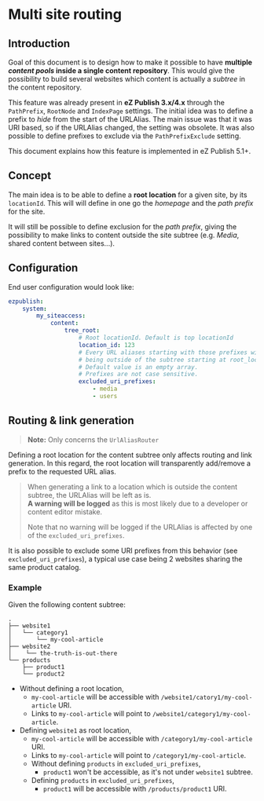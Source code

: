 # Multi site routing

## Introduction
Goal of this document is to design how to make it possible to have **multiple *content pools* inside a single content repository**.
This would give the possibility to build several websites which content is actually a *subtree* in the content repository.

This feature was already present in **eZ Publish 3.x/4.x** through the `PathPrefix`, `RootNode` and `IndexPage` settings.
The initial idea was to define a prefix to *hide* from the start of the URLAlias.
The main issue was that it was URI based, so if the URLAlias changed, the setting was obsolete.
It was also possible to define prefixes to exclude via the `PathPrefixExclude` setting.

This document explains how this feature is implemented in eZ Publish 5.1+.

## Concept
The main idea is to be able to define a **root location** for a given site, by its `locationId`.
This will will define in one go the *homepage* and the *path prefix* for the site.

It will still be possible to define exclusion for the *path prefix*, giving the possibility to make links to content outside the site subtree (e.g. *Media*, shared content between sites...).


## Configuration
End user configuration would look like:

```yaml
ezpublish:
    system:
        my_siteaccess:
            content:
                tree_root:
                    # Root locationId. Default is top locationId
                    location_id: 123
                    # Every URL aliases starting with those prefixes will be considered 
                    # being outside of the subtree starting at root_location.
                    # Default value is an empty array.
                    # Prefixes are not case sensitive.
                    excluded_uri_prefixes:
                        - media
                        - users
```

## Routing & link generation
> **Note:** Only concerns the `UrlAliasRouter`

Defining a root location for the content subtree only affects routing and link generation.
In this regard, the root location will transparently add/remove a prefix to the requested URL alias.

> When generating a link to a location which is outside the content subtree, the URLAlias will be left as is.  
> **A warning will be logged** as this is most likely due to a developer or content editor mistake.
>
> Note that no warning will be logged if the URLAlias is affected by one of the `excluded_uri_prefixes`.

It is also possible to exclude some URI prefixes from this behavior (see `excluded_uri_prefixes`), 
a typical use case being 2 websites sharing the same product catalog.

### Example
Given the following content subtree:

```
.
├── website1
│   └── category1
│       └── my-cool-article
├── website2
│    └── the-truth-is-out-there
└── products
    ├── product1
    └── product2
```

* Without defining a root location,
    * `my-cool-article` will be accessible with `/website1/catory1/my-cool-article` URI.
    * Links to `my-cool-article` will point to `/website1/category1/my-cool-article`.
* Defining `website1` as root location, 
    * `my-cool-article` will be accessible with `/category1/my-cool-article` URI.
    * Links to `my-cool-article` will point to `/category1/my-cool-article`.
    * Without defining `products` in `excluded_uri_prefixes`,
        * `product1` won't be accessible, as it's not under `website1` subtree.
    * Defining `products` in `excluded_uri_prefixes`,
        * `product1` will be accessible with `/products/product1` URI.

